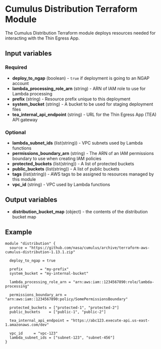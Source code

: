 # Cumulus Distribution Terraform Module

The Cumulus Distribution Terraform module deploys resources needed for interacting with the Thin Egress App.

## Input variables

### Required

- **deploy_to_ngap** (boolean) - `true` if deployment is going to an NGAP account
- **lambda_processing_role_arn** (string) - ARN of IAM role to use for Lambda processing
- **prefix** (string) - Resource prefix unique to this deployment
- **system_bucket** (string) - A bucket to be used for staging deployment files
- **tea_internal_api_endpoint** (string) - URL for the Thin Egress App (TEA) API gateway

### Optional

- **lambda_subnet_ids** (list(string)) - VPC subnets used by Lambda functions
- **permissions_boundary_arn** (string) - The ARN of an IAM permissions boundary
  to use when creating IAM policies
- **protected_buckets** (list(string)) - A list of protected buckets
- **public_buckets** (list(string)) - A list of public buckets
- **tags** (list(string)) - AWS tags to be assigned to resources managed by this
  module
- **vpc_id** (string) - VPC used by Lambda functions

## Output variables

- **distribution_bucket_map** (object) - the contents of the distribution bucket map

## Example

```hcl
module "distribution" {
  source = "https://github.com/nasa/cumulus/archive/terraform-aws-cumulus-distribution-1.13.1.zip"

  deploy_to_ngap = true

  prefix        = "my-prefix"
  system_bucket = "my-internal-bucket"

  lambda_processing_role_arn = "arn:aws:iam::1234567890:role/lambda-processing"

  permissions_boundary_arn = "arn:aws:iam::1234567890:policy/SomePermissionsBoundary"

  protected_buckets = ["protected-1", "protected-2"]
  public_buckets    = ["public-1", "public-2"]

  tea_internal_api_endpoint = "https://abc123.execute-api.us-east-1.amazonaws.com/dev"

  vpc_id     = "vpc-123"
  lambda_subnet_ids = ["subnet-123", "subnet-456"]
}
```
